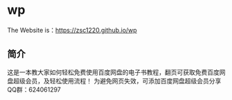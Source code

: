 # wp
The Website is：https://zsc1220.github.io/wp
## 简介
这是一本教大家如何轻松免费使用百度网盘的电子书教程，翻页可获取免费百度网盘超级会员，及轻松使用流程！
为避免网页失效，可添加百度网盘超级会员分享QQ群：624061297

